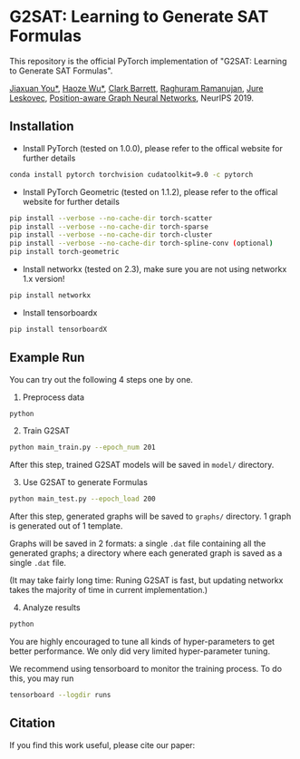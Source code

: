 # G2SAT: Learning to Generate SAT Formulas
This repository is the official PyTorch implementation of "G2SAT: Learning to Generate SAT Formulas".

[Jiaxuan You*](https://cs.stanford.edu/~jiaxuan/), [Haoze Wu*](https://anwu1219.github.io/), [Clark Barrett](https://theory.stanford.edu/~barrett/), [Raghuram Ramanujan](https://www.davidson.edu/people/raghu-ramanujan), [Jure Leskovec](https://cs.stanford.edu/people/jure/index.html), [Position-aware Graph Neural Networks](http://proceedings.mlr.press/v97/you19b/you19b.pdf), NeurIPS 2019.

## Installation

- Install PyTorch (tested on 1.0.0), please refer to the offical website for further details
```bash
conda install pytorch torchvision cudatoolkit=9.0 -c pytorch
```
- Install PyTorch Geometric (tested on 1.1.2), please refer to the offical website for further details
```bash
pip install --verbose --no-cache-dir torch-scatter
pip install --verbose --no-cache-dir torch-sparse
pip install --verbose --no-cache-dir torch-cluster
pip install --verbose --no-cache-dir torch-spline-conv (optional)
pip install torch-geometric
```
- Install networkx (tested on 2.3), make sure you are not using networkx 1.x version!
```bash
pip install networkx
```
- Install tensorboardx
```bash
pip install tensorboardX
```


## Example Run

You can try out the following 4 steps one by one.

1. Preprocess data
```bash
python 
```

2. Train G2SAT
```bash
python main_train.py --epoch_num 201
```
After this step, trained G2SAT models will be saved in `model/` directory.

3. Use G2SAT to generate Formulas
```bash
python main_test.py --epoch_load 200
```
After this step, generated graphs will be saved to `graphs/` directory. 1 graph is generated out of 1 template.
 
Graphs will be saved in 2 formats: a single `.dat` file containing all the generated graphs; a directory where each generated graph is saved as a single `.dat` file. 

(It may take fairly long time: Runing G2SAT is fast, but updating networkx takes the majority of time in current implementation.)

4. Analyze results
```bash
python
```


You are highly encouraged to tune all kinds of hyper-parameters to get better performance. We only did very limited hyper-parameter tuning.

We recommend using tensorboard to monitor the training process. To do this, you may run
```bash
tensorboard --logdir runs
```

## Citation
If you find this work useful, please cite our paper:
```latex

```